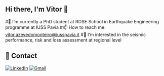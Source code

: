 ## Hi there, I'm Vitor 👋

#🔭 I’m currently a PhD student at ROSE School in Earthquake Engineering programme at IUSS Pavia
#📫 How to reach me: vitor.azevedomonteiro@iusspavia.it
#👀 I’m interested in the seismic performance, risk and loss assessment at regional level

## 💬 Contact
[![LinkedIn](https://img.shields.io/badge/LinkedIn-blue?logo=linkedin&logoColor=white)](https://www.linkedin.com/in/vítor-monteiro-structuralengineering)
[![Gmail](https://img.shields.io/badge/Gmail-red?logo=gmail&logoColor=white)](mailto:vitor.azevedomonteiro@iusspavia.com)

<!--
**vitorazevedomonteiro/vitorazevedomonteiro** is a ✨ _special_ ✨ repository because its `README.md` (this file) appears on your GitHub profile.



- 🔭 I’m currently a PhD at IUSS Pavia
- 🌱 I’m currently learning ...
- 💬 Ask me about ...
- 📫 How to reach me: vitor.azevedomonteiro@iusspavia.it
-->
